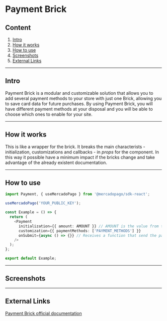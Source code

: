 # Payment Brick

## Content

1. [Intro](#intro)
2. [How it works](#how-it-works)
3. [How to use](#how-to-use)
4. [Screenshots](#screenshots)
5. [External Links](#external-links)

---

## Intro

Payment Brick is a modular and customizable solution that allows you to add several payment methods to your store with just one Brick, allowing you to save card data for future purchases. By using Payment Brick, you will have different payment methods at your disposal and you will be able to choose which ones to enable for your site.

---

## How it works

This is like a wrapper for the brick. It breaks the main characterists - initialization, customizations and callbacks - in _props_ for the component. In this way it possible have a minimum impact if the bricks change and take advantage of the already existent documentation.

---

## How to use

```ts
import Payment, { useMercadoPago } from '@mercadopago/sdk-react';

useMercadoPago('YOUR_PUBLIC_KEY');

const Example = () => {
  return (
    <Payment
      initialization={{ amount: AMOUNT }} // AMOUNT is the value from the purchase, its the minium data to initialize CardPayment brick
      customization={{ paymentMethods: ['PAYMENT_METHODS'] }}
      onSubmit={async () => {}} // Receives a function that send the payment to backend and, through it, to MercadoPago
    />
  );
};

export default Example;
```
---

## Screenshots

---

## External Links

[Payment Brick official documentation](https://www.mercadopago.com/developers/en/docs/checkout-bricks/payment-brick/introduction)
